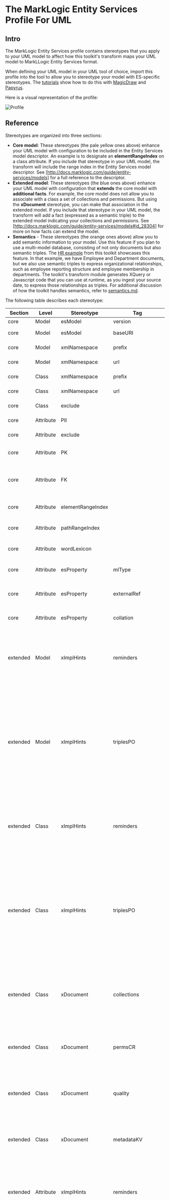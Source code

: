 # The MarkLogic Entity Services Profile For UML

## Intro
The MarkLogic Entity Services profile contains stereotypes that you apply to your UML model to affect how this toolkit's transform maps your UML model to MarkLLogic Entity Services format. 

When defining your UML model in your UML tool of choice, import this profile into the tool to allow you to stereotype your model with ES-specific stereotypes. The [tutorials](../tutorials) show how to do this with [MagicDraw](../tutorials/magicdraw_model_edit.md) and [Papyrus](../tutorials/papyrus_model_edit.md).

Here is a visual representation of the profile:

![Profile](../umlProfile/magicdraw/profile.png)

## Reference
Stereotypes are organized into three sections: 
- **Core model**: These stereotypes (the pale yellow ones above) enhance your UML model with configuration to be included in the Entity Services model descriptor. An example is to designate an **elementRangeIndex** on a class attribute. If you include that stereotype in your UML model, the transform will include the range index in the Entity Services model descriptor. See [http://docs.marklogic.com/guide/entity-services/models] for a full reference to the descriptor.
- **Extended model**: These stereotypes (the blue ones above) enhance your UML model with configuration that **extends** the core model with **additional facts**. For example, the core model does not allow you to associate with a class a set of collections and permissions. But using the **xDocument** stereotype, you can make that association in the extended model. If you include that stereotype in your UML model, the transform will add a fact (expressed as a semantic triple) to the extended model indicating your collections and permissions. See [http://docs.marklogic.com/guide/entity-services/models#id_28304] for more on how facts can extend the model.
- **Semantics** - These stereotypes (the orange ones above) allow you to add semantic information to your model. Use this feature if you plan to use a multi-model database, consisting of not only documents but also semantic triples. The [HR example](../examples/hr) from this toolkit showcases this feature. In that example, we have Employee and Department documents, but we also use semantic triples to express organizational relationships, such as employee reporting structure and employee membership in departments. The toolkit's transform module generates XQuery or Javascript code that you can use at runtime, as you ingest your source date, to express those relationships as triples. For additional discussion of how the toolkit handles semantics, refer to [semantics.md](semantics.md). 

The following table describes each stereotype:

|Section|Level|Stereotype|Tag|"Musical" Type|Cardinality|Mapping To Entity Services|
|---|---|---|---|---|---|---|
|core|Model|esModel|version|string|1|Entity Services model version|
|core|Model|esModel|baseURI|string|0..1|Entity Services model base URI. If omitted, transform uses default.|
|core|Model|xmlNamespace|prefix|string|1|Entity Services XML namespace prefix for all entities|
|core|Model|xmlNamespace|url|string|1|Entity Services XML namespace URL for all entities|
|core|Class|xmlNamespace|prefix|string|1|Entity Services XML namespace prefix for that entity. Overrides model-level.|
|core|Class|xmlNamespace|url|string|1|Entity Services XML namespace URL for that entity. Overrides model-level.|
|core|Class|exclude||||Transform will not include entity corresponding to this class.|
|core|Attribute|PII||||Mark this attribute as personally identifiable information.|
|core|Attribute|exclude||||Transform will not include entity property corresponding to this attribute.|
|core|Attribute|PK||||The property corresponding to this attribute is the one and only primary key of the entity.|
|core|Attribute|FK||||The attribute refers to another class, but the corresponding property's type will be the corresponding entity's primary key type rather than an internal reference.|
|core|Attribute|elementRangeIndex||||The property corresponding to this attribute is added to the list of element range indexes for the entity.|
|core|Attribute|pathRangeIndex||||The property corresponding to this attribute is added to the list of path range indexes for the entity.|
|core|Attribute|wordLexicon||||The property corresponding to this attribute is added to the list of word lexicons for the entity.|
|core|Attribute|esProperty|mlType|string|0..1|The property corresponding to this attribute will have the specified type. This overrides the UML type.|
|core|Attribute|esProperty|externalRef|string|0..1|The property corresponding to this attribute will be an external reference with the specified value. Use the ES ref format.|
|core|Attribute|esProperty|collation|string|0..1|The string property corresponding to this attribute will have the specified collation.|
|extended|Model|xImplHints|reminders|string|0..*|This adds a reminder fact indicating that your model has the specified reminders. The reminder is the object of the semantic fact and is recorded in the fact as a string literal. The contents of the reminder can be just text (a "note to self") or can contain embedded code that you can evaluate at runtime. The contents are up to you.|
|extended|Model|xImplHints|triplesPO|CSV iri,istring|0..*|This adds a fact about your model. What is that fact? Well, you get to decide what the predicate and object are. You specify them in tags. You can specify multiple triplePO values; for each the transform creates a fact indicating that the model for the specified predicate has the specified object. In "triplePO", P means predicate, O means object. You specify PO as a CSV string. P is a fully-qualified or prefixed IRI known at design time. O can be either an IRI (fully-qualified or prefixed) or a string literal. If it is an IRI, it must be known at design time. If it is a string literal, it's like the reminder hint: it can be loose text or executable code.|
|extended|Class|xImplHints|reminders|string|0..*|This adds a reminder fact indicating that your class has the specified reminders. The reminder is the object of the semantic fact and is recorded in the fact as a string literal. The contents of the reminder can be just text (a "note to self") or can contain embedded code that you can evaluate at runtime. The contents are up to you.|
|extended|Class|xImplHints|triplesPO|CSV iri,istring|0..*|This adds a fact about your class. What is that fact? Well, you get to decide what the predicate and object are. You specify them in tags. You can specify multiple triplePO values; for each the transform creates a fact indicating that the class for the specified predicate has the specified object. In "triplePO", P means predicate, O means object. You specify PO as a CSV string. P is a fully-qualified or prefixed IRI known at design time. O can be either an IRI (fully-qualified or prefixed) or a string literal. If it is an IRI, it must be known at design time. If it is a string literal, it's like the reminder hint: it can be loose text or executable code.|
|extended|Class|xDocument|collections|xstring|0..*|This adds a fact indicating that the class contains the specified collections. The tag type is xstring, which means you specify the collections statically (as a fixed string) or dynamically (as the value of an attribute or even code). The transform's code generator uses this fact during generation of the writer module.|
|extended|Class|xDocument|permsCR|CSV string,string|0..*|This adds a fact indicating that the class contains the specified capability-role permissions. Currently these values must be fixed strings; they can't be dynamic.  The transform's code generator uses this fact during generation of the writer module.|
|extended|Class|xDocument|quality|int|0..1|This adds a fact indicating that the class has, for scoring purposes, the specified quality. Currently this value must be a static integer; it can't be dynamic. The transform's code generator uses this fact during generation of the writer module.|
|extended|Class|xDocument|metadataKV|string|0..*|This adds a fact indicating that the class contains the specified key-vlaue metadata pairs. Currently these values must be fixed strings; they can't be dynamic.  The transform's code generator uses this fact during generation of the writer module.|
|extended|Attribute|xImplHints|reminders|string|0..*|This adds a reminder fact indicating that your attribute has the specified reminders. The reminder is the object of the semantic fact and is recorded in the fact as a string literal. The contents of the reminder can be just text (a "note to self") or can contain embedded code that you can evaluate at runtime. The contents are up to you.|
|extended|Attribute|xImplHints|triplesPO|CSV iri,istring|0..*|This adds a fact about your attribute. What is that fact? Well, you get to decide what the predicate and object are. You specify them in tags. You can specify multiple triplePO values; for each the transform creates a fact indicating that the attribute for the specified predicate has the specified object. In "triplePO", P means predicate, O means object. You specify PO as a CSV string. P is a fully-qualified or prefixed IRI known at design time. O can be either an IRI (fully-qualified or prefixed) or a string literal. If it is an IRI, it must be known at design time. If it is a string literal, it's like the reminder hint: it can be loose text or executable code.|
|extended|Attribute|xCalculated|concat|xstring|0..*|This adds a fact indicating that the value of your attribute is the concatenation of the values indicated in the concat tag. Your attribute's type should be either string or IRI; if it is IRI, the concat should evaluate to a valid IRI. Each term in the concat can be either a static or dyanmic string.|
|extended|Attribute|xURI||||This adds a fact indicating that value of the attribute functions as the URI of an instance of the class. This stereotype has no tag. If you wish to specify how the URI is constructed, stereotype the same attribute as concat and build the URI that way. The transform's code generator uses this fact during generation of the writer module.|
|extended|Attribute|xBizKey||||This adds a fact indicating that the attribute is a business key of the class.|
|extended|Attribute|xHeader|field|xstring|1|This adds a fact indicating that this attribute should be added to the envelope header. The name of the header field is given by the tag "field", which can be a static name or dynamically evaluated. The value of the header field is the value of the attribute. The transform's code generator uses this fact during generation of the headers module.|
|semantic|Model|semPrefixes|prefixesPU|CSV string,string|1..*|Here you define prefixes of IRIs that you refer to in the other semantic stereotypes. In the tag prefixesPU, you write each prefix as a comma-separated string of prefix and URL. You can define multiple prefixes. You don't need to define common prefixes like owl, rdf, foaf; for a complete list of pre-defined prefixes, see <http://docs.marklogic.com/sem:prefixes>.|
|semantic|Class|semType|types|iri|1..*|Here you specify the RDF types that document instances of the class belong to. This stereotype is used by the tranform's code generator to build the triples section of the document envelope. For each type you specify in the types tag, the generator creates a triple SPO, where S is the semIRI of the instance, P is the rdf:type predicate, and O is the specified semantic type. You can specify the as fully-qualified or prefixed.|
|semantic|Class|semFacts|facts_sPO|CSV xiany?,xiany,xiany|1..*|This experimental stereotype allows you to build arbitrary triples for a document instance of your class. The transform's code generator adds these triples to the document envelope. You can add as many facts as you like. For each, the tag facts_sPO specifies the subject, predicate, and object of the triple. The subject is optional; if you omit it, the subject is the semIRI of the class. All values can be either static or dynamic. The [JokeBook example](../examples/jokeBook) shows the use of this stereotype.|
|semantic|Attribute|semIRI||||Here you specify the IRI of a document instance of this class. This attribute can have either a string or an IRI type. The IRI is the value of this attribute.  Typically the IRI is dynamic, dependent on other attributes in the class. You can use the xCalculated stereotype to build the IRI dynamically. The transform's semantic code generator uses the semIRI value to build triples at runtime.|
|semantic|Attribute|semLabel|||Here you specify the English RDFS label of a document instance of this class. The label is the value of this attribute. This attribute's type should be string. If you need more flexibility in labelling (e.g, French RDFS label, SKOS labels), use semFacts.|
|semantic|Attribute|semProperty|predicate|iri|1|Here you specify a semantic property of the document instance of your class. The transform's code generator adds a triple, expressing this property, to the document envelope. The subject of the property is the semIRI of your document instance; you must designate one of the attributes as semIRI. As for the predicate of the property, you specify that in the predicate tag. The object of the property is the value of the attribute unless you define qualifiedObject_sPO. Assuming you don't define qualifiedObject_sPO, the value is either a literal or an IRI. It is an IRI if the attribute's type is IRI or if the attribute is a reference to another object; if it is a reference to another object, that object's class must have a semIRI.  If the attribute's type is string, boolean, real, or integer, the object of the triple is a literal of that type.|
|semantic|Attribute|semProperty|qualifiedObject_sPO|CSV xipany?,xipany,xpiany|0..*|If you define this tag, the object of the semantic property is a qualified object, or a set of triples that describes the complex structure of the object. Use this when your property needs a qualified relation pattern. The way it works is as follows: the transform's code generator assigns as the object of the property a blank node. In your tag, you specify one or more predicate/object combinations for that blank node. THe blank node itself is just a placeholder; what the stereotype is stating is that the document instance of the class has a property whose object is a thing that can be described with the specified predicates and objects. The tag is qualifiedObject_sPO. It is a CSV of predicate-object. You can also specified subject-object-predicate if your subject is something other than the blank node. The [JokeBook example](../examples/jokeBook) shows the use of this stereotype.|

## Musical Types
The stereotype tags follow the "musical" grammar. "Musical" stands for MarkLogic UML Stereotype Impl Concat language. Here are the types:

- string - An unquoted string literal whose value is fixed at design time. 
- int - An integer (unquoted)
- iri - An unquoted string designating a semantic IRI whose value is fixed at design time. You can write it in two forms: fully-qualified IRI (http://xmlns.com/foaf/0.1/Person) or prefixed IRI (foaf:Person). If your prefix is not well-known, you should declare it using the semPrefixes stereotype. For a list of well-known prefixes, refer to <http://docs.marklogic.com/sem.prefixes>.
- istring - An IRI or a string. If it is unquoted, it is considered an IRI and must follow the Musical iri type syntax. If it is quoted, it is considered a string; the transform will remove the outer quotes.
- xstring: A static or dynamic string. Accepted forms:
	- @attribute(A) - The value of attribute A from the same class.
	- @xqy(xquery code) - The value resulting from execution of the code.
	- @sjs(server-side javascript code) - The value resulting from execution of the code. 
	- any unquoted string - resulting in a string
	- any quoted string - resulting in a string with the outer quotes preserved
- xiany - A static or dynamic IRI, string, integer, or boolean. Accepted forms:
	- @attribute(A) - The value of attribute A from the same class.
	- @xqy(xquery code) - The value resulting from execution of the code.
	- @sjs(server-side javascript code) - The value resulting from execution of the code. 
	- @iri - The IRI of the instance
	- @iri(I) - A fixed IRI in fully-qualified or prefixed form
	- unquoted string that converts to an integer - integer
	- unquoted string that converts to a boolean - boolean
	- unquoted string that converts to a real - real
	- unquoted string in the form of a prefixed IRI - IRI
	- unquoted string that is NOT in the form of the above - will treat like an IRI
	- quoted string - string with outer quotes removed
- xipany - A static or dynamic IRI, string, integer, or boolean used for semantics involving relationships between classes. Accepted forms:
	- @sattribute(A) - The value of attribute A from the source class.
	- @tattribute(A) - The value of attribute A from the target class.
	- @xqy(xquery code) - The value resulting from execution of the code.
	- @sjs(server-side javascript code) - The value resulting from execution of the code. 
	- @iri - The IRI of the source instance
	- @iri(I) - A fixed IRI in fully-qualified or prefixed form
	- unquoted string that converts to an integer - integer
	- unquoted string that converts to a boolean - boolean
	- unquoted string that converts to a real - real
	- unquoted string in the form of a prefixed IRI - IRI
	- unquoted string that is NOT in the form of the above - will treat like an IRI
	- quoted string - string with outer quotes removed

For CSVs, use CSV escape rules if any term contains a comma.

IMPORTANT NOTE: $xqy() and $sjs() are NOT supported currently. This is future functionality.

## Static vs Dynamic Tags
- every tag in the ES stereotypes must be static - this content must be finalized at the time of generating the ES model.
- for XES, every PREDICATE must be static - we must finalize the predicates to generate the XES facts
- for XES, an OBJECT can be dynamic unless it's an IRI. If it's an IRI, we must resolve the IRI prior to generating the XES fact. If the object is intended as a literal evaluated dynmically, in the XES fact the object contains the EXPRESSION; the object is, semantically, a string literal. At runtime, any code you have that wants to use the fact can compute the value of the object based on that expression. The toolkit's built-in code generator does this, for example.

## Inheritance of Stereotypes
One issue in which we need to clearly set the rules is the inheritance of stereotypes from a superclass to a subclass. If class B refers to class A using a generalization relationship, B inherits the attributes of A. But does B also inherit the stereotypes of those attributes? And what of the class-level stereotypes? Does B inherit the class-level stereotypes of A?

Let's start with attributes. If superclass A defines attribute X, subclass B inherits attribute X with all of its stereotypes. If B does an OVERRIDE and specifies X as one of its attributes, B uses its own definition of X; B's attribute X does NOT inherit the stereotypes of A's attribute X. 

This can have significant consequences. For example, if X is stereotyped as PK in A but not in B, then X is NOT the primary key of B. Overriding the attribute has removed the primary key from B. If B wants a primary key, it needs to stereotype some other attribute as PK.  

On the other hand, suppose B leaves attribute X alone, inheriting it from A without overriding it. If B then adds a new attribute Y, which is not present in A, and stereotypes Y as PK, then B has TWO primary keys: X and Y. This is a problem; at most one primary key is permitted in a class.

Worse, suppose A has class-level stereotype semTypes and its attribute Z is stereotyped semIRI. Suppose B overrides attribute Z and, as a result, NONE OF ITS attributes is stereotyped as semIRI. This leads to a problem. B inherits the semantic types of A but has no IRI field; there is no way to specify triples indicating that instances of B have the RDF types specified by semTypes. 

Overriding inherited stereotyped attributes requires care. You usually DON'T NEED TO DO IT. When you do, don't shoot yourself in the foot.

As for class-level stereotypes, B inherits most, but not all, stereotypes from A. When B applies to itself a stereotype it inherits from A, in some cases the effect is to ADD to A's defintiion. In others the effect is to OVERRIDE/REPLACE A's definition.

The following table summarizes how the transform resolves class stereotype inheritance.

|Section|Stereotype|Inheritance Behavior|Who's Watching|
|---|---|---|---|
|core|xmlNamespace|Inherited but subclass can override it by defining the same stereotype.|UML-to-ES generator|
|core|exclude|Not inherited. The superclass is excluded, but subclasses are by default included. The [movies example](../examples/movies) shows the utility of using the superclass merely to define common attributes. In that example the superclass, Contributor, is excluded from the ES model. Its subclasses -- PersonContributor and CompanyContributor -- are included and inherit the attributes of Contributor.|UML-to-ES generator|
|extended|xImplHints|Not inherited. Hints are part of the extended model and used only in comment blocks and by code generators. Whoever's watching can apply the hints to subclasses if it deems appropriate.|Your code/code generator.|
|extended|xDocument|Inherited. If subclass also defines this stereotype it is ADDING. To have the subclass REPLACE/OVERRIDE rather than ADD, it should drop a hint.|DHF code generator. Your code generator or code.|
|sem|semTypes|Inherited. If subclass also defines this stereotype it is ADDING. To have the subclass REPLACE/OVERRIDE rather than ADD, it should drop a hint.|DHF code generator. Your code generator or code.|
|sem|semFacts|Inherited. If the subclass also defines this stereotype, it is ADDING.|DHF code generator. Your code generator or code.|
